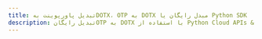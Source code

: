 ---title: تبدیل پاورپوینت بهDOTX، OTP به DOTX مبدل رایگان یا Python SDKdescription: تبدیل رایگانOTP به DOTX با استفاده از Python Cloud APIs & SDK. همچنین اسناد Microsoft PowerPoint را در Cloud ایجاد، ویرایش و رندر کنید.---